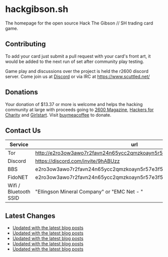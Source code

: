 # hackgibson.sh
The homepage for the open source Hack The Gibson // SH trading card game.


## Contributing

To add your card just submit a pull request with your card's front art, it would be added to the next run of set after community play testing.

Game play and discussions over the project is held the r2600 discord server. Come join us at [Discord](https://discord.com/invite/9hABUzz) or via IRC at https://www.scuttled.net/


## Donations

Your donation of $13.37 or more is welcome and helps the hacking community at large with proceeds going to [2600 Magazine](https://2600.com/), [Hackers for Charity](https://hackersforcharity.org) and [Girlstart](https://girlstart.org).  Visit [buymeacoffee](https://www.buymeacoffee.com/hackgibson.sh) to donate.


## Contact Us

Service | url
-|-
Tor | http://e2ro3ow3awo7r2favn24n65ycc2qmzkoayn5r57e3f56nvjwdcgg32ad.onion
Discord | https://discord.com/invite/9hABUzz
BBS | e2ro3ow3awo7r2favn24n65ycc2qmzkoayn5r57e3f56nvjwdcgg32ad.onion:23
FidoNET | e2ro3ow3awo7r2favn24n65ycc2qmzkoayn5r57e3f56nvjwdcgg32ad.onion:24554
Wifi / Bluetooth SSID | "Ellingson Mineral Company" or "EMC Net - <fidonet address>"

## Latest Changes
<!-- BLOG-POST-LIST:START -->
- [Updated with the latest blog posts](https://github.com/DFW2600/hackgibson.sh/commit/2598833b01eb12c2352e54a17d4eab1a3c8018af)
- [Updated with the latest blog posts](https://github.com/DFW2600/hackgibson.sh/commit/9d36876c0eb9c44ccf8b8d90c1eee8d5df3c19a2)
- [Updated with the latest blog posts](https://github.com/DFW2600/hackgibson.sh/commit/f1826bada581cc0ec01c23af6bab307f09263d31)
- [Updated with the latest blog posts](https://github.com/DFW2600/hackgibson.sh/commit/763239e9dd2f02f2fde1edb169f86d336c1134e1)
- [Updated with the latest blog posts](https://github.com/DFW2600/hackgibson.sh/commit/40b4508f3b99abf3efc47c2d6a5f5ef956218222)
<!-- BLOG-POST-LIST:END -->
